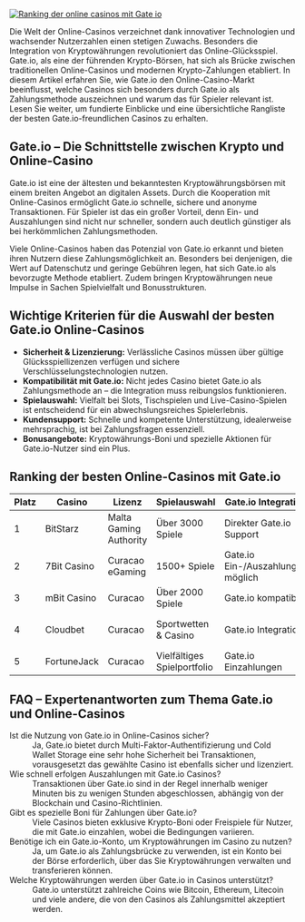 [![Ranking der online casinos mit Gate io](https://123-caf.pages.dev/gitsignup.png)](https://vrmoo.ru/Bt82HjjY)

<p>Die Welt der Online-Casinos verzeichnet dank innovativer Technologien und wachsender Nutzerzahlen einen stetigen Zuwachs. Besonders die Integration von Kryptowährungen revolutioniert das Online-Glücksspiel. Gate.io, als eine der führenden Krypto-Börsen, hat sich als Brücke zwischen traditionellen Online-Casinos und modernen Krypto-Zahlungen etabliert. In diesem Artikel erfahren Sie, wie Gate.io den Online-Casino-Markt beeinflusst, welche Casinos sich besonders durch Gate.io als Zahlungsmethode auszeichnen und warum das für Spieler relevant ist. Lesen Sie weiter, um fundierte Einblicke und eine übersichtliche Rangliste der besten Gate.io-freundlichen Casinos zu erhalten.</p>  <h2>Gate.io – Die Schnittstelle zwischen Krypto und Online-Casino</h2> <p>Gate.io ist eine der ältesten und bekanntesten Kryptowährungsbörsen mit einem breiten Angebot an digitalen Assets. Durch die Kooperation mit Online-Casinos ermöglicht Gate.io schnelle, sichere und anonyme Transaktionen. Für Spieler ist das ein großer Vorteil, denn Ein- und Auszahlungen sind nicht nur schneller, sondern auch deutlich günstiger als bei herkömmlichen Zahlungsmethoden.</p> <p>Viele Online-Casinos haben das Potenzial von Gate.io erkannt und bieten ihren Nutzern diese Zahlungsmöglichkeit an. Besonders bei denjenigen, die Wert auf Datenschutz und geringe Gebühren legen, hat sich Gate.io als bevorzugte Methode etabliert. Zudem bringen Kryptowährungen neue Impulse in Sachen Spielvielfalt und Bonusstrukturen.</p>  <h2>Wichtige Kriterien für die Auswahl der besten Gate.io Online-Casinos</h2> <ul>   <li><strong>Sicherheit & Lizenzierung:</strong> Verlässliche Casinos müssen über gültige Glücksspiellizenzen verfügen und sichere Verschlüsselungstechnologien nutzen.</li>   <li><strong>Kompatibilität mit Gate.io:</strong> Nicht jedes Casino bietet Gate.io als Zahlungsmethode an – die Integration muss reibungslos funktionieren.</li>   <li><strong>Spielauswahl:</strong> Vielfalt bei Slots, Tischspielen und Live-Casino-Spielen ist entscheidend für ein abwechslungsreiches Spielerlebnis.</li>   <li><strong>Kundensupport:</strong> Schnelle und kompetente Unterstützung, idealerweise mehrsprachig, ist bei Zahlungsfragen essenziell.</li>   <li><strong>Bonusangebote:</strong> Kryptowährungs-Boni und spezielle Aktionen für Gate.io-Nutzer sind ein Plus.</li> </ul>  <h2>Ranking der besten Online-Casinos mit Gate.io</h2> <table>   <thead>     <tr>       <th>Platz</th>       <th>Casino</th>       <th>Lizenz</th>       <th>Spielauswahl</th>       <th>Gate.io Integration</th>       <th>Besonderheiten</th>     </tr>   </thead>   <tbody>     <tr>       <td>1</td>       <td>BitStarz</td>       <td>Malta Gaming Authority</td>       <td>Über 3000 Spiele</td>       <td>Direkter Gate.io Support</td>       <td>Schnelle Auszahlungen, Live-Casino</td>     </tr>     <tr>       <td>2</td>       <td>7Bit Casino</td>       <td>Curacao eGaming</td>       <td>1500+ Spiele</td>       <td>Gate.io Ein-/Auszahlungen möglich</td>       <td>Attraktive Krypto-Boni</td>     </tr>     <tr>       <td>3</td>       <td>mBit Casino</td>       <td>Curacao</td>       <td>Über 2000 Spiele</td>       <td>Gate.io kompatibel</td>       <td>Exzellenter Kundenservice</td>     </tr>     <tr>       <td>4</td>       <td>Cloudbet</td>       <td>Curacao</td>       <td>Sportwetten & Casino</td>       <td>Gate.io Integration</td>       <td>Sportwetten-Kombi mit Krypto</td>     </tr>     <tr>       <td>5</td>       <td>FortuneJack</td>       <td>Curacao</td>       <td>Vielfältiges Spielportfolio</td>       <td>Gate.io Einzahlungen</td>       <td>Krypto-spezifische Boni</td>     </tr>   </tbody> </table>  <h2>FAQ – Expertenantworten zum Thema Gate.io und Online-Casinos</h2> <dl>   <dt>Ist die Nutzung von Gate.io in Online-Casinos sicher?</dt>   <dd>Ja, Gate.io bietet durch Multi-Faktor-Authentifizierung und Cold Wallet Storage eine sehr hohe Sicherheit bei Transaktionen, vorausgesetzt das gewählte Casino ist ebenfalls sicher und lizenziert.</dd>      <dt>Wie schnell erfolgen Auszahlungen mit Gate.io Casinos?</dt>   <dd>Transaktionen über Gate.io sind in der Regel innerhalb weniger Minuten bis zu wenigen Stunden abgeschlossen, abhängig von der Blockchain und Casino-Richtlinien.</dd>      <dt>Gibt es spezielle Boni für Zahlungen über Gate.io?</dt>   <dd>Viele Casinos bieten exklusive Krypto-Boni oder Freispiele für Nutzer, die mit Gate.io einzahlen, wobei die Bedingungen variieren.</dd>      <dt>Benötige ich ein Gate.io-Konto, um Kryptowährungen im Casino zu nutzen?</dt>   <dd>Ja, um Gate.io als Zahlungsbrücke zu verwenden, ist ein Konto bei der Börse erforderlich, über das Sie Kryptowährungen verwalten und transferieren können.</dd>      <dt>Welche Kryptowährungen werden über Gate.io in Casinos unterstützt?</dt>   <dd>Gate.io unterstützt zahlreiche Coins wie Bitcoin, Ethereum, Litecoin und viele andere, die von den Casinos als Zahlungsmittel akzeptiert werden.</dd> </dl>